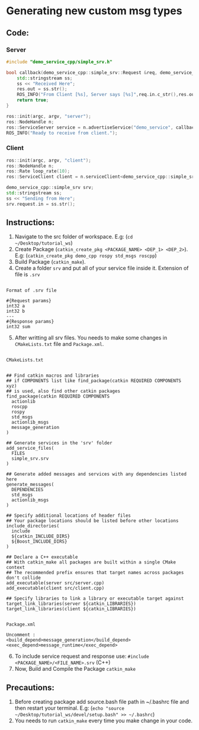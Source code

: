 # Generating new custom msg types

## Code:

### Server
```C++
#include "demo_service_cpp/simple_srv.h"

bool callback(demo_service_cpp::simple_srv::Request &req, demo_service_cpp::simple_srv::Response &res) {
	std::stringstream ss;
	ss << "Received Here";
	res.out = ss.str();
	ROS_INFO("From Client [%s], Server says [%s]",req.in.c_str(),res.out.c_str());
	return true;
}

ros::init(argc, argv, "server");
ros::NodeHandle n;
ros::ServiceServer service = n.advertiseService("demo_service", callback);
ROS_INFO("Ready to receive from client.");
```

### Client
```C++
ros::init(argc, argv, "client");
ros::NodeHandle n;
ros::Rate loop_rate(10);
ros::ServiceClient client = n.serviceClient<demo_service_cpp::simple_srv>("demo_service");

demo_service_cpp::simple_srv srv;
std::stringstream ss;
ss << "Sending from Here";
srv.request.in = ss.str();
```

## Instructions: 

1. Navigate to the src folder of workspace. E.g: (`cd ~/Desktop/tutorial_ws`) 
2. Create Package (`catkin_create_pkg <PACKAGE_NAME> <DEP_1> <DEP_2>`). E.g: (`catkin_create_pkg demo_cpp rospy std_msgs roscpp`)
3. Build Package (`catkin_make`).
4. Create a folder `srv` and put all of your service file inside it. Extension of file is `.srv`

```

Format of .srv file

#{Request params}
int32 a
int32 b
---
#{Response params}
int32 sum

```

5. After writting all srv files. You needs to make some changes in `CMakeLists.txt` file and `Package.xml`.

```

CMakeLists.txt


## Find catkin macros and libraries
## if COMPONENTS list like find_package(catkin REQUIRED COMPONENTS xyz)
## is used, also find other catkin packages
find_package(catkin REQUIRED COMPONENTS
  actionlib
  roscpp
  rospy
  std_msgs
  actionlib_msgs
  message_generation
)

## Generate services in the 'srv' folder
add_service_files(
  FILES
  simple_srv.srv
)

## Generate added messages and services with any dependencies listed here
generate_messages(
  DEPENDENCIES
  std_msgs
  actionlib_msgs
)

## Specify additional locations of header files
## Your package locations should be listed before other locations
include_directories(
  include
  ${catkin_INCLUDE_DIRS}
  ${Boost_INCLUDE_DIRS}
)

## Declare a C++ executable
## With catkin_make all packages are built within a single CMake context
## The recommended prefix ensures that target names across packages don't collide
add_executable(server src/server.cpp)
add_executable(client src/client.cpp)

## Specify libraries to link a library or executable target against
target_link_libraries(server ${catkin_LIBRARIES})
target_link_libraries(client ${catkin_LIBRARIES})


Package.xml

Uncomment : 
<build_depend>message_generation</build_depend>
<exec_depend>message_runtime</exec_depend>

```

6. To include service request and response use: `#include <PACKAGE_NAME>/<FILE_NAME>.srv` (C++)
7. Now, Build and Compile the Package `catkin_make`


## Precautions: 

1. Before creating package add source.bash file path in ~/.bashrc file and then restart your terminal. E.g: (`echo "source ~/Desktop/tutorial_ws/devel/setup.bash" >> ~/.bashrc`)
2. You needs to run `catkin_make` every time you make change in your code.
